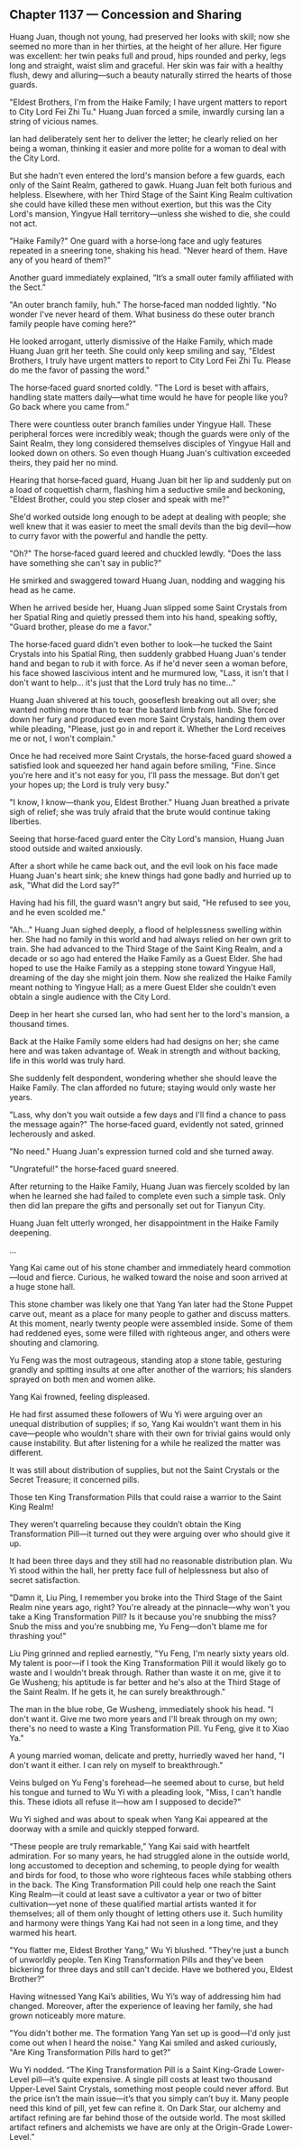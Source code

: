 ## Chapter 1137 — Concession and Sharing

Huang Juan, though not young, had preserved her looks with skill; now she seemed no more than in her thirties, at the height of her allure. Her figure was excellent: her twin peaks full and proud, hips rounded and perky, legs long and straight, waist slim and graceful. Her skin was fair with a healthy flush, dewy and alluring—such a beauty naturally stirred the hearts of those guards.

"Eldest Brothers, I'm from the Haike Family; I have urgent matters to report to City Lord Fei Zhi Tu." Huang Juan forced a smile, inwardly cursing Ian a string of vicious names.

Ian had deliberately sent her to deliver the letter; he clearly relied on her being a woman, thinking it easier and more polite for a woman to deal with the City Lord.

But she hadn't even entered the lord's mansion before a few guards, each only of the Saint Realm, gathered to gawk. Huang Juan felt both furious and helpless. Elsewhere, with her Third Stage of the Saint King Realm cultivation she could have killed these men without exertion, but this was the City Lord's mansion, Yingyue Hall territory—unless she wished to die, she could not act.

"Haike Family?" One guard with a horse‑long face and ugly features repeated in a sneering tone, shaking his head. "Never heard of them. Have any of you heard of them?"

Another guard immediately explained, “It’s a small outer family affiliated with the Sect.”

"An outer branch family, huh." The horse‑faced man nodded lightly. "No wonder I've never heard of them. What business do these outer branch family people have coming here?"

He looked arrogant, utterly dismissive of the Haike Family, which made Huang Juan grit her teeth. She could only keep smiling and say, "Eldest Brothers, I truly have urgent matters to report to City Lord Fei Zhi Tu. Please do me the favor of passing the word."

The horse‑faced guard snorted coldly. "The Lord is beset with affairs, handling state matters daily—what time would he have for people like you? Go back where you came from."

There were countless outer branch families under Yingyue Hall. These peripheral forces were incredibly weak; though the guards were only of the Saint Realm, they long considered themselves disciples of Yingyue Hall and looked down on others. So even though Huang Juan's cultivation exceeded theirs, they paid her no mind.

Hearing that horse‑faced guard, Huang Juan bit her lip and suddenly put on a load of coquettish charm, flashing him a seductive smile and beckoning, "Eldest Brother, could you step closer and speak with me?"

She'd worked outside long enough to be adept at dealing with people; she well knew that it was easier to meet the small devils than the big devil—how to curry favor with the powerful and handle the petty.

"Oh?" The horse‑faced guard leered and chuckled lewdly. "Does the lass have something she can't say in public?"

He smirked and swaggered toward Huang Juan, nodding and wagging his head as he came.

When he arrived beside her, Huang Juan slipped some Saint Crystals from her Spatial Ring and quietly pressed them into his hand, speaking softly, "Guard brother, please do me a favor."

The horse‑faced guard didn't even bother to look—he tucked the Saint Crystals into his Spatial Ring, then suddenly grabbed Huang Juan's tender hand and began to rub it with force. As if he'd never seen a woman before, his face showed lascivious intent and he murmured low, "Lass, it isn't that I don't want to help… it's just that the Lord truly has no time…"

Huang Juan shivered at his touch, gooseflesh breaking out all over; she wanted nothing more than to tear the bastard limb from limb. She forced down her fury and produced even more Saint Crystals, handing them over while pleading, "Please, just go in and report it. Whether the Lord receives me or not, I won't complain."

Once he had received more Saint Crystals, the horse‑faced guard showed a satisfied look and squeezed her hand again before smiling, "Fine. Since you're here and it's not easy for you, I'll pass the message. But don't get your hopes up; the Lord is truly very busy."

"I know, I know—thank you, Eldest Brother." Huang Juan breathed a private sigh of relief; she was truly afraid that the brute would continue taking liberties.

Seeing that horse‑faced guard enter the City Lord's mansion, Huang Juan stood outside and waited anxiously.

After a short while he came back out, and the evil look on his face made Huang Juan's heart sink; she knew things had gone badly and hurried up to ask, "What did the Lord say?"

Having had his fill, the guard wasn't angry but said, "He refused to see you, and he even scolded me."

"Ah…" Huang Juan sighed deeply, a flood of helplessness swelling within her. She had no family in this world and had always relied on her own grit to train. She had advanced to the Third Stage of the Saint King Realm, and a decade or so ago had entered the Haike Family as a Guest Elder. She had hoped to use the Haike Family as a stepping stone toward Yingyue Hall, dreaming of the day she might join them. Now she realized the Haike Family meant nothing to Yingyue Hall; as a mere Guest Elder she couldn't even obtain a single audience with the City Lord.

Deep in her heart she cursed Ian, who had sent her to the lord's mansion, a thousand times.

Back at the Haike Family some elders had had designs on her; she came here and was taken advantage of. Weak in strength and without backing, life in this world was truly hard.

She suddenly felt despondent, wondering whether she should leave the Haike Family. The clan afforded no future; staying would only waste her years.

"Lass, why don't you wait outside a few days and I'll find a chance to pass the message again?" The horse‑faced guard, evidently not sated, grinned lecherously and asked.

"No need." Huang Juan's expression turned cold and she turned away.

"Ungrateful!" the horse‑faced guard sneered.

After returning to the Haike Family, Huang Juan was fiercely scolded by Ian when he learned she had failed to complete even such a simple task. Only then did Ian prepare the gifts and personally set out for Tianyun City.

Huang Juan felt utterly wronged, her disappointment in the Haike Family deepening.

...

Yang Kai came out of his stone chamber and immediately heard commotion—loud and fierce. Curious, he walked toward the noise and soon arrived at a huge stone hall.

This stone chamber was likely one that Yang Yan later had the Stone Puppet carve out, meant as a place for many people to gather and discuss matters. At this moment, nearly twenty people were assembled inside. Some of them had reddened eyes, some were filled with righteous anger, and others were shouting and clamoring.

Yu Feng was the most outrageous, standing atop a stone table, gesturing grandly and spitting insults at one after another of the warriors; his slanders sprayed on both men and women alike.

Yang Kai frowned, feeling displeased.

He had first assumed these followers of Wu Yi were arguing over an unequal distribution of supplies; if so, Yang Kai wouldn't want them in his cave—people who wouldn't share with their own for trivial gains would only cause instability. But after listening for a while he realized the matter was different.

It was still about distribution of supplies, but not the Saint Crystals or the Secret Treasure; it concerned pills.

Those ten King Transformation Pills that could raise a warrior to the Saint King Realm!

They weren’t quarreling because they couldn’t obtain the King Transformation Pill—it turned out they were arguing over who should give it up.

It had been three days and they still had no reasonable distribution plan. Wu Yi stood within the hall, her pretty face full of helplessness but also of secret satisfaction.

"Damn it, Liu Ping, I remember you broke into the Third Stage of the Saint Realm nine years ago, right? You're already at the pinnacle—why won't you take a King Transformation Pill? Is it because you're snubbing the miss? Snub the miss and you're snubbing me, Yu Feng—don't blame me for thrashing you!"

Liu Ping grinned and replied earnestly, "Yu Feng, I'm nearly sixty years old. My talent is poor—if I took the King Transformation Pill it would likely go to waste and I wouldn't break through. Rather than waste it on me, give it to Ge Wusheng; his aptitude is far better and he's also at the Third Stage of the Saint Realm. If he gets it, he can surely breakthrough."

The man in the blue robe, Ge Wusheng, immediately shook his head. "I don't want it. Give me two more years and I'll break through on my own; there's no need to waste a King Transformation Pill. Yu Feng, give it to Xiao Ya."

A young married woman, delicate and pretty, hurriedly waved her hand, "I don't want it either. I can rely on myself to breakthrough."

Veins bulged on Yu Feng's forehead—he seemed about to curse, but held his tongue and turned to Wu Yi with a pleading look, "Miss, I can't handle this. These idiots all refuse it—how am I supposed to decide?"

Wu Yi sighed and was about to speak when Yang Kai appeared at the doorway with a smile and quickly stepped forward.

“These people are truly remarkable,” Yang Kai said with heartfelt admiration. For so many years, he had struggled alone in the outside world, long accustomed to deception and scheming, to people dying for wealth and birds for food, to those who wore righteous faces while stabbing others in the back. The King Transformation Pill could help one reach the Saint King Realm—it could at least save a cultivator a year or two of bitter cultivation—yet none of these qualified martial artists wanted it for themselves; all of them only thought of letting others use it. Such humility and harmony were things Yang Kai had not seen in a long time, and they warmed his heart.

"You flatter me, Eldest Brother Yang," Wu Yi blushed. "They're just a bunch of unworldly people. Ten King Transformation Pills and they've been bickering for three days and still can't decide. Have we bothered you, Eldest Brother?"

Having witnessed Yang Kai’s abilities, Wu Yi’s way of addressing him had changed. Moreover, after the experience of leaving her family, she had grown noticeably more mature.

"You didn't bother me. The formation Yang Yan set up is good—I'd only just come out when I heard the noise." Yang Kai smiled and asked curiously, "Are King Transformation Pills hard to get?"

Wu Yi nodded. “The King Transformation Pill is a Saint King-Grade Lower-Level pill—it’s quite expensive. A single pill costs at least two thousand Upper-Level Saint Crystals, something most people could never afford. But the price isn’t the main issue—it’s that you simply can’t buy it. Many people need this kind of pill, yet few can refine it. On Dark Star, our alchemy and artifact refining are far behind those of the outside world. The most skilled artifact refiners and alchemists we have are only at the Origin-Grade Lower-Level.”
